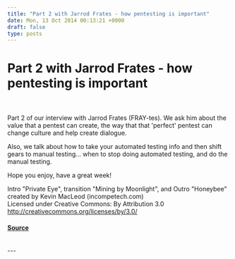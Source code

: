 ```yaml
---
title: "Part 2 with Jarrod Frates - how pentesting is important"
date: Mon, 13 Oct 2014 00:13:21 +0000
draft: false
type: posts
---
```

# Part 2 with Jarrod Frates - how pentesting is important

<br/>

<br/>
Part 2 of our interview with Jarrod Frates (FRAY-tes). We ask him about the value that a pentest can create, the way that that 'perfect' pentest can change culture and help create dialogue.

Also, we talk about how to take your automated testing info and then shift gears to manual testing... when to stop doing automated testing, and do the manual testing.

Hope you enjoy, have a great week!

Intro "Private Eye", transition "Mining by Moonlight", and Outro "Honeybee" created by Kevin MacLeod (incompetech.com)   
Licensed under Creative Commons: By Attribution 3.0  
http://creativecommons.org/licenses/by/3.0/

#### [Source](http://brakeingsecurity.com/part-2-with-jarrod-frates-how-pentesting-is-important)

<br/>
---
